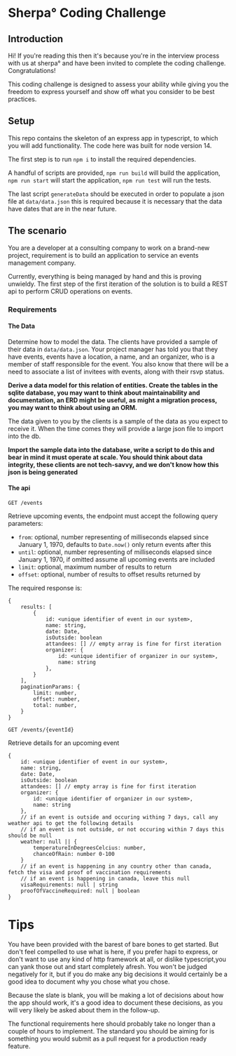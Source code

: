 # Sherpa° Coding Challenge

## Introduction

Hi! If you're reading this then it's because you're in the interview process with us at sherpa° and have been invited to
complete the coding challenge. Congratulations!

This coding challenge is designed to assess your ability while giving you the freedom to express yourself and show off
what you consider to be best practices.

## Setup

This repo contains the skeleton of an express app in typescript, to which you will add functionality. The code here was
built for node version 14.

The first step is to run `npm i` to install the required dependencies.

A handful of scripts are provided, `npm run build` will build the application, `npm run start` will start the
application, `npm run test` will run the tests.

The last script `generateData` should be executed in order to populate a json file at `data/data.json` this is required
because it is necessary that the data have dates that are in the near future.

## The scenario

You are a developer at a consulting company to work on a brand-new project, requirement is to build an application to
service an events management company.

Currently, everything is being managed by hand and this is proving unwieldy. The first step of the first iteration of
the solution is to build a REST api to perform CRUD operations on events.

### Requirements

#### The Data

Determine how to model the data. The clients have provided a sample of their data in `data/data.json`. Your project
manager has told you that they have events, events have a location, a name, and an organizer, who is a member of staff
responsible for the event. You also know that there will be a need to associate a list of invitees with events, along
with their rsvp status.

**Derive a data model for this relation of entities. Create the tables in the sqlite database, you may want to think
about maintainability and documentation, an ERD might be useful, as might a migration process, you may want to think
about using an ORM.**

The data given to you by the clients is a sample of the data as you expect to receive it. When the time comes they will
provide a large json file to import into the db.

**Import the sample data into the database, write a script to do this and bear in mind it must operate at scale. You
should think about data integrity, these clients are not tech-savvy, and we don't know how this json is being generated**

#### The api

`GET /events`

Retrieve upcoming events, the endpoint must accept the following query parameters:

- `from`: optional, number representing of milliseconds elapsed since January 1, 1970, defaults to `Date.now()` only
  return events after this
- `until`: optional, number representing of milliseconds elapsed since January 1, 1970, if omitted assume all upcoming
  events are included
- `limit`: optional, maximum number of results to return
- `offset`: optional, number of results to offset results returned by

The required response is:

```
{
    results: [
        {
            id: <unique identifier of event in our system>,
            name: string,
            date: Date,
            isOutside: boolean
            attandees: [] // empty array is fine for first iteration
            organizer: {
                id: <unique identifier of organizer in our system>,
                name: string
            },
        }
    ],
    paginationParams: {
        limit: number,
        offset: number,
        total: number,
    }
}
```

`GET /events/{eventId}`

Retrieve details for an upcoming event

```
{
    id: <unique identifier of event in our system>,
    name: string,
    date: Date,
    isOutside: boolean
    attandees: [] // empty array is fine for first iteration
    organizer: {
        id: <unique identifier of organizer in our system>,
        name: string
    },
    // if an event is outside and occuring withing 7 days, call any weather api to get the following details
    // if an event is not outside, or not occuring within 7 days this should be null
    weather: null || {
        temperatureInDegreesCelcius: number,
        chanceOfRain: number 0-100
    }
    // if an event is happening in any country other than canada, fetch the visa and proof of vaccination requirements
    // if an event is happening in canada, leave this null
    visaRequirements: null | string
    proofOfVaccineRequired: null | boolean
}
```

# Tips

You have been provided with the barest of bare bones to get started. But don't feel compelled to use what is here, if you prefer hapi to express, or don't want to use any kind of http framework at all, or dislike typescript,you can yank those out and start completely afresh. You won't be judged negatively for it, but if you do make any big decisions it would certainly be a good idea to document why you chose what you chose.  

Because the slate is blank, you will be making a lot of decisions about how the app should work, it's a good idea to document these decisions, as you will very likely be asked about them in the follow-up.

The functional requirements here should probably take no longer than a couple of hours to implement. The standard you should be aiming for is something you would submit as a pull request for a production ready feature.
